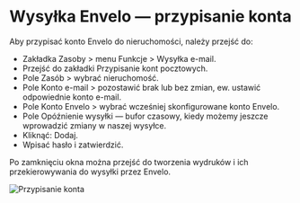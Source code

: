 # Wysyłka Envelo — przypisanie konta

Aby przypisać konto Envelo do nieruchomości, należy przejść do:

- Zakładka Zasoby > menu Funkcje > Wysyłka e-mail.
- Przejść do zakładki Przypisanie kont pocztowych.
- Pole Zasób > wybrać nieruchomość.
- Pole Konto e-mail > pozostawić brak lub bez zmian, ew. ustawić odpowiednie konto e-mail.
- Pole Konto Envelo > wybrać wcześniej skonfigurowane konto Envelo.
- Pole Opóźnienie wysyłki — bufor czasowy, kiedy możemy jeszcze wprowadzić zmiany w naszej wysyłce.
- Kliknąć: Dodaj.
- Wpisać hasło i zatwierdzić.

Po zamknięciu okna można przejść do tworzenia wydruków i ich przekierowywania do wysyłki przez Envelo.

![Przypisanie konta](enveloprzypisaniekonta.gif)